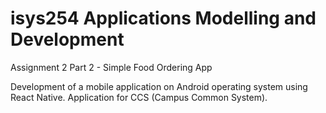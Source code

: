 # isys254 Applications Modelling and Development

Assignment 2 Part 2 - Simple Food Ordering App

Development of a mobile application on Android operating system using React Native. 
Application for CCS (Campus Common System).
